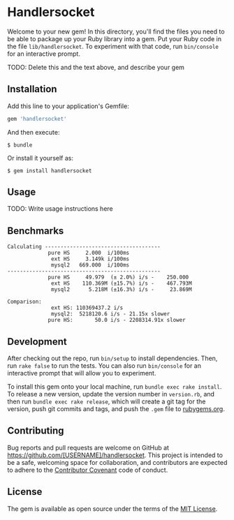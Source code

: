 # Handlersocket

Welcome to your new gem! In this directory, you'll find the files you need to be able to package up your Ruby library into a gem. Put your Ruby code in the file `lib/handlersocket`. To experiment with that code, run `bin/console` for an interactive prompt.

TODO: Delete this and the text above, and describe your gem

## Installation

Add this line to your application's Gemfile:

```ruby
gem 'handlersocket'
```

And then execute:

    $ bundle

Or install it yourself as:

    $ gem install handlersocket

## Usage

TODO: Write usage instructions here

## Benchmarks

```
Calculating -------------------------------------
             pure HS     2.000  i/100ms
              ext HS     3.149k i/100ms
              mysql2   669.000  i/100ms
-------------------------------------------------
             pure HS     49.979  (± 2.0%) i/s -    250.000
              ext HS    110.369M (±15.7%) i/s -    467.793M
              mysql2      5.218M (±16.3%) i/s -     23.869M

Comparison:
              ext HS: 110369437.2 i/s
              mysql2:  5218120.6 i/s - 21.15x slower
             pure HS:       50.0 i/s - 2208314.91x slower
```

## Development

After checking out the repo, run `bin/setup` to install dependencies. Then, run `rake false` to run the tests. You can also run `bin/console` for an interactive prompt that will allow you to experiment.

To install this gem onto your local machine, run `bundle exec rake install`. To release a new version, update the version number in `version.rb`, and then run `bundle exec rake release`, which will create a git tag for the version, push git commits and tags, and push the `.gem` file to [rubygems.org](https://rubygems.org).

## Contributing

Bug reports and pull requests are welcome on GitHub at https://github.com/[USERNAME]/handlersocket. This project is intended to be a safe, welcoming space for collaboration, and contributors are expected to adhere to the [Contributor Covenant](contributor-covenant.org) code of conduct.


## License

The gem is available as open source under the terms of the [MIT License](http://opensource.org/licenses/MIT).

